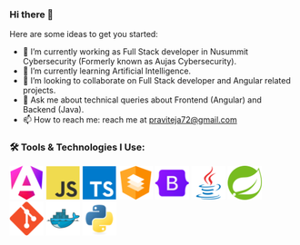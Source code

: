 ### Hi there 👋

Here are some ideas to get you started:

- 🔭 I’m currently working as Full Stack developer in Nusummit Cybersecurity (Formerly known as Aujas Cybersecurity).
- 🌱 I’m currently learning Artificial Intelligence.
- 👯 I’m looking to collaborate on Full Stack developer and Angular related projects.
- 💬 Ask me about technical queries about Frontend (Angular) and Backend (Java).
- 📫 How to reach me: reach me at <a>praviteja72@gmail.com</a>

### 🛠️ Tools & Technologies I Use:

<p align="left">

  <!-- Angular -->
   <img src="https://github.com/devicons/devicon/blob/v2.17.0/icons/angular/angular-original.svg" width="60" height="60"/>

   <!-- Java Script -->
   <img src="https://github.com/devicons/devicon/blob/v2.17.0/icons/javascript/javascript-original.svg" width="60" height="60"/>

   <!-- Type Script -->
   <img src="https://github.com/devicons/devicon/blob/v2.17.0/icons/typescript/typescript-original.svg" width="60" height="60"/>

   <!-- Angular Material -->
   <img src="https://github.com/devicons/devicon/blob/v2.17.0/icons/angularmaterial/angularmaterial-original.svg" width="60" height="60"/>

   <!-- Bootstrap -->
   <img src="https://github.com/devicons/devicon/blob/v2.17.0/icons/bootstrap/bootstrap-original.svg" width="60" height="60"/>

   <!-- Java -->
   <img src="https://github.com/devicons/devicon/blob/v2.17.0/icons/java/java-original.svg" width="60" height="60"/>

  <!-- Spring -->
   <img src="https://github.com/devicons/devicon/blob/v2.17.0/icons/spring/spring-original.svg" width="60" height="60"/>

   <!-- git -->
   <img src="https://github.com/devicons/devicon/blob/v2.17.0/icons/git/git-original.svg" width="60" height="60"/>

   <!-- Docker -->
   <img src="https://github.com/devicons/devicon/blob/v2.17.0/icons/docker/docker-original.svg" width="60" height="60"/>

   <!-- Python -->
   <img src="https://github.com/devicons/devicon/blob/v2.17.0/icons/python/python-original.svg" width="60" height="60"/>

   

   
   
</p>
